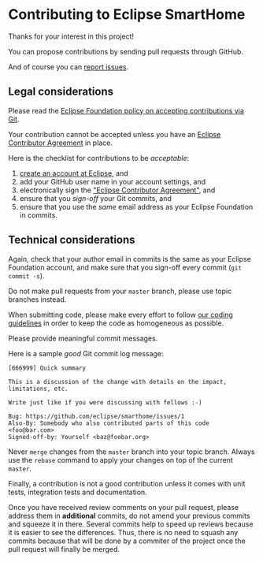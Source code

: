 # Contributing to Eclipse SmartHome

Thanks for your interest in this project!

You can propose contributions by sending pull requests through GitHub.

And of course you can [report issues](https://github.com/eclipse/smarthome/issues).

## Legal considerations

Please read the [Eclipse Foundation policy on accepting contributions via Git](http://wiki.eclipse.org/Development_Resources/Contributing_via_Git).

Your contribution cannot be accepted unless you have an [Eclipse Contributor Agreement](https://www.eclipse.org/legal/ECA.php) in place.

Here is the checklist for contributions to be _acceptable_:

1. [create an account at Eclipse](https://dev.eclipse.org/site_login/createaccount.php), and
2. add your GitHub user name in your account settings, and
3. electronically sign the ["Eclipse Contributor Agreement"](https://accounts.eclipse.org/user/eca), and
4. ensure that you _sign-off_ your Git commits, and
5. ensure that you use the _same_ email address as your Eclipse Foundation in commits.

## Technical considerations

Again, check that your author email in commits is the same as your Eclipse Foundation account, and make sure that you sign-off every commit (`git commit -s`).

Do not make pull requests from your `master` branch, please use topic branches instead.

When submitting code, please make every effort to follow [our coding guidelines](https://www.eclipse.org/smarthome/documentation/development/guidelines.html) in order to keep the code as homogeneous as possible.

Please provide meaningful commit messages.

Here is a sample _good_ Git commit log message:

    [666999] Quick summary

    This is a discussion of the change with details on the impact, limitations, etc.

    Write just like if you were discussing with fellows :-)

    Bug: https://github.com/eclipse/smarthome/issues/1
    Also-By: Somebody who also contributed parts of this code <foo@bar.com>
    Signed-off-by: Yourself <baz@foobar.org>

Never `merge` changes from the `master` branch into your topic branch. Always use the `rebase` command to apply your changes on top of the current `master`.

Finally, a contribution is not a good contribution unless it comes with unit tests, integration tests and
documentation.

Once you have received review comments on your pull request, please address them in **additional** commits, do not amend your previous commits and squeeze it in there.
Several commits help to speed up reviews because it is easier to see the differences.
Thus, there is no need to squash any commits because that will be done by a commiter of the project once the pull request will finally be merged.

